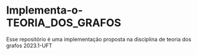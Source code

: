 # Implementa-o-TEORIA_DOS_GRAFOS
Esse repositório é uma implementação proposta na disciplina de teoria dos grafos 2023.1-UFT
